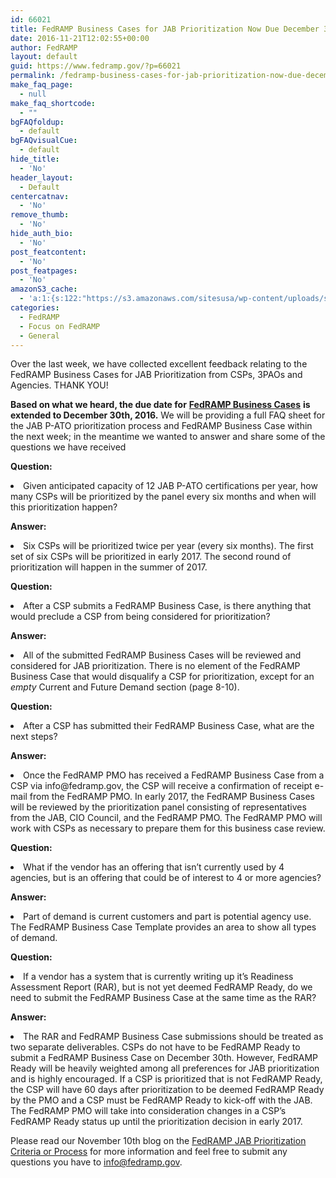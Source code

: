 ```yaml
---
id: 66021
title: FedRAMP Business Cases for JAB Prioritization Now Due December 30th
date: 2016-11-21T12:02:55+00:00
author: FedRAMP
layout: default
guid: https://www.fedramp.gov/?p=66021
permalink: /fedramp-business-cases-for-jab-prioritization-now-due-december-30th/
make_faq_page:
  - null
make_faq_shortcode:
  - ""
bgFAQfoldup:
  - default
bgFAQvisualCue:
  - default
hide_title:
  - 'No'
header_layout:
  - Default
centercatnav:
  - 'No'
remove_thumb:
  - 'No'
hide_auth_bio:
  - 'No'
post_featcontent:
  - 'No'
post_featpages:
  - 'No'
amazonS3_cache:
  - 'a:1:{s:122:"https://s3.amazonaws.com/sitesusa/wp-content/uploads/sites/482/2016/06/FedRAMP-Business-Case-Form_Interactive_161121v2.pdf";i:66151;}'
categories:
  - FedRAMP
  - Focus on FedRAMP
  - General
---
```

Over the last week, we have collected excellent feedback relating to the FedRAMP Business Cases for JAB Prioritization from CSPs, 3PAOs and Agencies. THANK YOU! 

**Based on what we heard, the due date for** [**FedRAMP Business Cases**](https://s3.amazonaws.com/sitesusa/wp-content/uploads/sites/482/2016/06/FedRAMP-Business-Case-Form_Interactive_161121v2.pdf) **is extended to December 30th, 2016.** We will be providing a full FAQ sheet for the JAB P-ATO prioritization process and FedRAMP Business Case within the next week; in the meantime we wanted to answer and share some of the questions we have received

**Question:** 

<li style="font-weight: 400">
  Given anticipated capacity of 12 JAB P-ATO certifications per year, how many CSPs will be prioritized by the panel every six months and when will this prioritization happen?
</li>

**Answer:** 

<li style="font-weight: 400">
  Six CSPs will be prioritized twice per year (every six months). The first set of six CSPs will be prioritized in early 2017. The second round of prioritization will happen in the summer of 2017. 
</li>

**Question:** 

<li style="font-weight: 400">
  After a CSP submits a FedRAMP Business Case, is there anything that would preclude a CSP from being considered for prioritization? 
</li>

**Answer:** 

<li style="font-weight: 400">
  All of the submitted FedRAMP Business Cases will be reviewed and considered for JAB prioritization. There is no element of the FedRAMP Business Case that would disqualify a CSP for prioritization, except for an <i>empty</i> Current and Future Demand section (page 8-10). 
</li>

**Question:** 

<li style="font-weight: 400">
  After a CSP has submitted their FedRAMP Business Case, what are the next steps? 
</li>

**Answer:** 

<li style="font-weight: 400">
  Once the FedRAMP PMO has received a FedRAMP Business Case from a CSP via info@fedramp.gov, the CSP will receive a confirmation of receipt e-mail from the FedRAMP PMO. In early 2017, the FedRAMP Business Cases will be reviewed by the prioritization panel consisting of representatives from the JAB, CIO Council, and the FedRAMP PMO. The FedRAMP PMO will work with CSPs as necessary to prepare them for this business case review. 
</li>

**Question:** 

<li style="font-weight: 400">
  What if the vendor has an offering that isn&#8217;t currently used by 4 agencies, but is an offering that could be of interest to 4 or more agencies?
</li>

**Answer:** 

<li style="font-weight: 400">
  Part of demand is current customers and part is potential agency use. The FedRAMP Business Case Template provides an area to show all types of demand. 
</li>

**Question:** 

<li style="font-weight: 400">
  If a vendor has a system that is currently writing up it&#8217;s Readiness Assessment Report (RAR), but is not yet deemed FedRAMP Ready, do we need to submit the FedRAMP Business Case at the same time as the RAR?
</li>

**Answer:** 

<li style="font-weight: 400">
  The RAR and FedRAMP Business Case submissions should be treated as two separate deliverables. CSPs do not have to be FedRAMP Ready to submit a FedRAMP Business Case on December 30th. However, FedRAMP Ready will be heavily weighted among all preferences for JAB prioritization and is highly encouraged. If a CSP is prioritized that is not FedRAMP Ready, the CSP will have 60 days after prioritization to be deemed FedRAMP Ready by the PMO and a CSP must be FedRAMP Ready to kick-off with the JAB. The FedRAMP PMO will take into consideration changes in a CSP’s FedRAMP Ready status up until the prioritization decision in early 2017. 
</li>

Please read our November 10th blog on the [FedRAMP JAB Prioritization Criteria or Process](https://www.fedramp.gov/fedramp-jab-prioritization-criteria-and-process/) for more information and feel free to submit any questions you have to [info@fedramp.gov](mailto:info@fedramp.gov). 